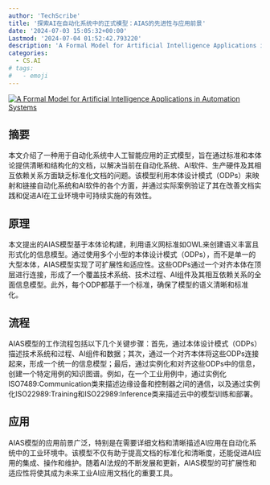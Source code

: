 ```yaml
---
author: 'TechScribe'
title: '探索AI在自动化系统中的正式模型：AIAS的先进性与应用前景'
date: '2024-07-03 15:05:32+00:00'
Lastmod: '2024-07-04 01:52:42.793220'
description: 'A Formal Model for Artificial Intelligence Applications in Automation Systems'
categories:
  - CS.AI
# tags:
#   - emoji
---
```


[![A Formal Model for Artificial Intelligence Applications in Automation Systems](https://arxiv-research-1301205113.cos.ap-guangzhou.myqcloud.com/images/2407.03183v1.pdf_0.jpg)](https://arxiv.org/abs/2407.03183v1)

## 摘要

本文介绍了一种用于自动化系统中人工智能应用的正式模型，旨在通过标准和本体论提供清晰和结构化的文档，以解决当前在自动化系统、AI软件、生产硬件及其相互依赖关系方面缺乏标准化文档的问题。该模型利用本体设计模式（ODPs）来映射和链接自动化系统和AI软件的各个方面，并通过实际案例验证了其在改善文档实践和促进AI在工业环境中可持续实施的有效性。<!--more-->

## 原理

本文提出的AIAS模型基于本体论构建，利用语义网标准如OWL来创建语义丰富且形式化的信息模型。通过使用多个小型的本体设计模式（ODPs），而不是单一的大型本体，AIAS模型实现了可扩展性和适应性。这些ODPs通过一个对齐本体在顶层进行连接，形成了一个覆盖技术系统、技术过程、AI组件及其相互依赖关系的全面信息模型。此外，每个ODP都基于一个标准，确保了模型的语义清晰和标准化。

## 流程

AIAS模型的工作流程包括以下几个关键步骤：首先，通过本体设计模式（ODPs）描述技术系统和过程、AI组件和数据；其次，通过一个对齐本体将这些ODPs连接起来，形成一个统一的信息模型；最后，通过实例化和对齐这些ODPs中的信息，创建一个特定用例的知识图谱。例如，在一个工业用例中，通过实例化ISO7489:Communication类来描述边缘设备和控制器之间的通信，以及通过实例化ISO22989:Training和ISO22989:Inference类来描述云中的模型训练和部署。

## 应用

AIAS模型的应用前景广泛，特别是在需要详细文档和清晰描述AI应用在自动化系统中的工业环境中。该模型不仅有助于提高文档的标准化和清晰度，还能促进AI应用的集成、操作和维护。随着AI法规的不断发展和更新，AIAS模型的可扩展性和适应性将使其成为未来工业AI应用文档化的重要工具。